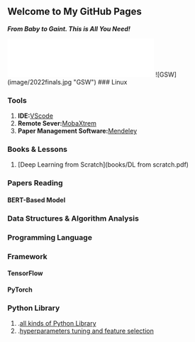 ## Welcome to My GitHub Pages
***From Baby to Gaint. This is All You Need!***
<iframe frameborder="no" border="0" marginwidth="0" marginheight="0" width=330 height=86 src="//music.163.com/outchain/player?type=2&id=1806635538&auto=1&height=66"></iframe>
![GSW](image/2022finals.jpg "GSW")
### Linux


### Tools
1. **IDE:**[VScode](https://blog.csdn.net/weixin_50821119/article/details/110528064)
2. **Remote Sever:**[MobaXtrem](https://mobaxterm.mobatek.net/)
3. **Paper Management Software:**[Mendeley](https://www.mendeley.com/)



### Books & Lessons
1. [Deep Learning from Scratch](books/DL from scratch.pdf)  


### Papers Reading
#### BERT-Based Model

### Data Structures & Algorithm Analysis

### Programming Language

### Framework
#### TensorFlow
#### PyTorch
### Python Library
1. .[all kinds of Python Library](image/Python类库大全.png)
2. .[hyperparameters tuning and feature selection](https://github.com/rodrigo-arenas/Sklearn-genetic-opt)
